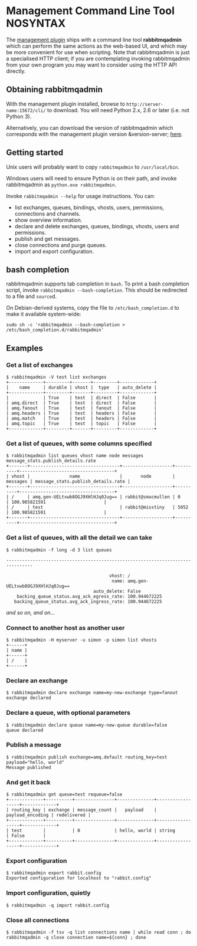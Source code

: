 # Management Command Line Tool NOSYNTAX

The [management plugin](/management.html) ships with a command line
tool **rabbitmqadmin** which can perform the same actions as the
web-based UI, and which may be more convenient for use when
scripting. Note that rabbitmqadmin is just a specialised HTTP client;
if you are contemplating invoking rabbitmqadmin from your own program
you may want to consider using the HTTP API directly.

## Obtaining rabbitmqadmin

With the management plugin installed, browse to
`http://server-name:15672/cli/` to download. You will need Python 2.x,
2.6 or later (i.e. not Python 3).


Alternatively, you can download the version of rabbitmqadmin which
corresponds with the management plugin version &version-server;
[here](http://hg.rabbitmq.com/rabbitmq-management/raw-file/&version-server-hg;/bin/rabbitmqadmin).

## Getting started

Unix users will probably want to copy `rabbitmqadmin` to `/usr/local/bin`.

Windows users will need to ensure Python is on their path, and invoke
rabbitmqadmin as `python.exe rabbitmqadmin`.

Invoke `rabbitmqadmin --help` for usage instructions. You can:

* list exchanges, queues, bindings, vhosts, users, permissions, connections and channels.
* show overview information.
* declare and delete exchanges, queues, bindings, vhosts, users and permissions.
* publish and get messages.
* close connections and purge queues.
* import and export configuration.


## bash completion

rabbitmqadmin supports tab completion in `bash`. To print a bash
completion script, invoke `rabbitmqadmin --bash-completion`.  This
should be redirected to a file and `source`d.

On Debian-derived
systems, copy the file to `/etc/bash_completion.d` to make it
available system-wide:

    sudo sh -c 'rabbitmqadmin --bash-completion > /etc/bash_completion.d/rabbitmqadmin'

## Examples

### Get a list of exchanges

    $ rabbitmqadmin -V test list exchanges
    +-------------+---------+-------+---------+-------------+
    |    name     | durable | vhost |  type   | auto_delete |
    +-------------+---------+-------+---------+-------------+
    |             | True    | test  | direct  | False       |
    | amq.direct  | True    | test  | direct  | False       |
    | amq.fanout  | True    | test  | fanout  | False       |
    | amq.headers | True    | test  | headers | False       |
    | amq.match   | True    | test  | headers | False       |
    | amq.topic   | True    | test  | topic   | False       |
    +-------------+---------+-------+---------+-------------+

### Get a list of queues, with some columns specified

    $ rabbitmqadmin list queues vhost name node messages message_stats.publish_details.rate
    +-------+----------------------------------+-------------------+----------+------------------------------------+
    | vhost |               name               |       node        | messages | message_stats.publish_details.rate |
    +-------+----------------------------------+-------------------+----------+------------------------------------+
    | /     | amq.gen-UELtxwb8OGJ9XHlHJq0Jug== | rabbit@smacmullen | 0        | 100.985821591                      |
    | /     | test                             | rabbit@misstiny   | 5052     | 100.985821591                      |
    +-------+----------------------------------+-------------------+----------+------------------------------------+

### Get a list of queues, with all the detail we can take

    $ rabbitmqadmin -f long -d 3 list queues

    --------------------------------------------------------------------------------

                                           vhost: /
                                            name: amq.gen-UELtxwb8OGJ9XHlHJq0Jug==
                                     auto_delete: False
        backing_queue_status.avg_ack_egress_rate: 100.944672225
       backing_queue_status.avg_ack_ingress_rate: 100.944672225
*and so on, and on...*

### Connect to another host as another user

    $ rabbitmqadmin -H myserver -u simon -p simon list vhosts
    +------+
    | name |
    +------+
    | /    |
    +------+

### Declare an exchange

    $ rabbitmqadmin declare exchange name=my-new-exchange type=fanout
    exchange declared

### Declare a queue, with optional parameters

    $ rabbitmqadmin declare queue name=my-new-queue durable=false
    queue declared

### Publish a message

    $ rabbitmqadmin publish exchange=amq.default routing_key=test payload="hello, world"
    Message published

### And get it back

    $ rabbitmqadmin get queue=test requeue=false
    +-------------+----------+---------------+--------------+------------------+-------------+
    | routing_key | exchange | message_count |   payload    | payload_encoding | redelivered |
    +-------------+----------+---------------+--------------+------------------+-------------+
    | test        |          | 0             | hello, world | string           | False       |
    +-------------+----------+---------------+--------------+------------------+-------------+

### Export configuration

    $ rabbitmqadmin export rabbit.config
    Exported configuration for localhost to "rabbit.config"

### Import configuration, quietly

    $ rabbitmqadmin -q import rabbit.config

### Close all connections

    $ rabbitmqadmin -f tsv -q list connections name | while read conn ; do rabbitmqadmin -q close connection name=${conn} ; done
